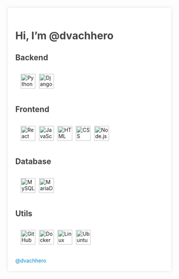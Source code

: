 <div style="width: 80%; margin: 0 auto; padding: 20px; background-color: #fff; box-shadow: 0 0 10px rgba(0, 0, 0, 0.1);">
    <h1 style="color: #444;">Hi, I’m @dvachhero</h1>
    <h2 style="color: #444;">Backend</h2>
    <div style="display: flex; flex-wrap: wrap; margin-bottom: 20px;">
        <div style="display: flex; align-items: center; margin: 10px;">
            <img src="https://cdn.jsdelivr.net/gh/devicons/devicon/icons/python/python-original.svg" alt="Python" style="width: 40px; height: 40px; margin: 5px;">
            <img src="https://cdn.jsdelivr.net/gh/devicons/devicon/icons/django/django-plain.svg" alt="Django" style="width: 40px; height: 40px; margin: 5px;">
        </div>
    </div>
    <h2 style="color: #444;">Frontend</h2>
    <div style="display: flex; flex-wrap: wrap; margin-bottom: 20px;">
        <div style="display: flex; align-items: center; margin: 10px;">
            <img src="https://cdn.jsdelivr.net/gh/devicons/devicon/icons/react/react-original.svg" alt="React" style="width: 40px; height: 40px; margin: 5px;">
            <img src="https://cdn.jsdelivr.net/gh/devicons/devicon/icons/javascript/javascript-original.svg" alt="JavaScript" style="width: 40px; height: 40px; margin: 5px;">
            <img src="https://cdn.jsdelivr.net/gh/devicons/devicon/icons/html5/html5-original.svg" alt="HTML" style="width: 40px; height: 40px; margin: 5px;">
            <img src="https://cdn.jsdelivr.net/gh/devicons/devicon/icons/css3/css3-original.svg" alt="CSS" style="width: 40px; height: 40px; margin: 5px;">
            <img src="https://cdn.jsdelivr.net/gh/devicons/devicon/icons/nodejs/nodejs-original.svg" alt="Node.js" style="width: 40px; height: 40px; margin: 5px;">
        </div>
    </div>
    <h2 style="color: #444;">Database</h2>
    <div style="display: flex; flex-wrap: wrap; margin-bottom: 20px;">
        <div style="display: flex; align-items: center; margin: 10px;">
            <img src="https://cdn.jsdelivr.net/gh/devicons/devicon/icons/mysql/mysql-original.svg" alt="MySQL" style="width: 40px; height: 40px; margin: 5px;">
            <img src="https://cdn.jsdelivr.net/gh/devicons/devicon/icons/mariadb/mariadb-original.svg" alt="MariaDB" style="width: 40px; height: 40px; margin: 5px;">
        </div>
    </div>
    <h2 style="color: #444;">Utils</h2>
    <div style="display: flex; flex-wrap: wrap; margin-bottom: 20px;">
        <div style="display: flex; align-items: center; margin: 10px;">
            <img src="https://cdn.jsdelivr.net/gh/devicons/devicon/icons/github/github-original.svg" alt="GitHub" style="width: 40px; height: 40px; margin: 5px;">
            <img src="https://cdn.jsdelivr.net/gh/devicons/devicon/icons/docker/docker-original.svg" alt="Docker" style="width: 40px; height: 40px; margin: 5px;">
            <img src="https://cdn.jsdelivr.net/gh/devicons/devicon/icons/linux/linux-original.svg" alt="Linux" style="width: 40px; height: 40px; margin: 5px;">
            <img src="https://cdn.jsdelivr.net/gh/devicons/devicon/icons/ubuntu/ubuntu-plain.svg" alt="Ubuntu" style="width: 40px; height: 40px; margin: 5px;">
        </div>
    </div>
    <a href="https://t.me/dvachhero" style="display: flex; align-items: center; text-decoration: none; color: #0088cc; margin-top: 20px;">
        <span>@dvachhero</span>
    </a>
</div>
